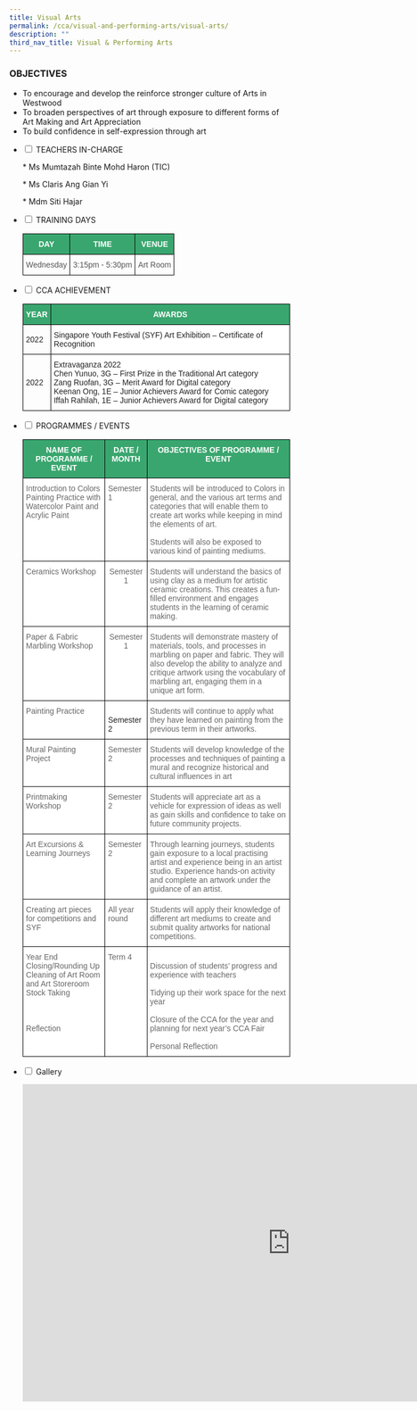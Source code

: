 ```yaml
---
title: Visual Arts
permalink: /cca/visual-and-performing-arts/visual-arts/
description: ""
third_nav_title: Visual & Performing Arts
---
```

### OBJECTIVES

*   To encourage and develop the reinforce stronger culture of Arts in Westwood 
*   To broaden perspectives of art through exposure to different forms of Art Making and Art Appreciation  
*   To build confidence in self-expression through art

 <ul class="jekyllcodex_accordion">

<li><input type="checkbox" id="accordion1">
<label for="accordion1">TEACHERS IN-CHARGE</label><div> 

<p>
*   Ms Mumtazah Binte Mohd Haron (TIC)</p>
<p>*   Ms Claris Ang Gian Yi </p> 
<p>*   Mdm&nbsp;Siti Hajar</p>
</div></li>
    
<li><input type="checkbox" id="accordion2">
<label for="accordion2">TRAINING DAYS</label><div>

 <p>

<style type="text/css">
.tg  {border-collapse:collapse;border-spacing:0;}
.tg td{border-color:black;border-style:solid;border-width:1px;font-family:Arial, sans-serif;font-size:14px;
  overflow:hidden;padding:10px 5px;word-break:normal;}
.tg th{border-color:black;border-style:solid;border-width:1px;font-family:Arial, sans-serif;font-size:14px;
  font-weight:normal;overflow:hidden;padding:10px 5px;word-break:normal;}
.tg .tg-k0s0{background-color:#3AA66F;color:#FFF;font-weight:bold;text-align:center;vertical-align:middle}
.tg .tg-h4ku{color:#565656;text-align:center;vertical-align:middle}
.tg .tg-v4io{color:#565656;text-align:left;vertical-align:middle}
</style>
<table class="tg">
<thead>
  <tr>
    <th class="tg-k0s0"><span style="color:#FFF;background-color:#3AA66F">DAY</span></th>
    <th class="tg-k0s0"><span style="color:#FFF;background-color:#3AA66F">TIME</span></th>
    <th class="tg-k0s0"><span style="color:#FFF;background-color:#3AA66F">VENUE</span><br></th>
  </tr>
</thead>
<tbody>
  <tr>
    <td class="tg-v4io"><span style="color:#565656">Wednesday</span></td>
    <td class="tg-v4io"><span style="color:#565656">3:15pm - 5:30pm</span></td>
    <td class="tg-h4ku"><span style="color:#565656">Art Room</span><br></td>
  </tr>
</tbody>
</table></p>
</div></li>

<li><input type="checkbox" id="accordion3">
<label for="accordion3">CCA ACHIEVEMENT</label><div>
<p>
<style type="text/css">
.tg  {border-collapse:collapse;border-spacing:0;}
.tg td{border-color:black;border-style:solid;border-width:1px;font-family:Arial, sans-serif;font-size:14px;
  overflow:hidden;padding:10px 5px;word-break:normal;}
.tg th{border-color:black;border-style:solid;border-width:1px;font-family:Arial, sans-serif;font-size:14px;
  font-weight:normal;overflow:hidden;padding:10px 5px;word-break:normal;}
.tg .tg-k0s0{background-color:#3AA66F;color:#FFF;font-weight:bold;text-align:center;vertical-align:middle}
.tg .tg-a3j2{background-color:#FFF;color:#222;text-align:center;vertical-align:middle}
.tg .tg-1ppo{background-color:#FFF;color:#222;text-align:left;vertical-align:middle}
</style>
<table class="tg">
<thead>
  <tr>
    <th class="tg-k0s0"><span style="color:#FFF;background-color:#3AA66F">YEAR</span></th>
    <th class="tg-k0s0"><span style="color:#FFF;background-color:#3AA66F">AWARDS</span></th>
  </tr>
</thead>
<tbody>
	<tr>
    <td class="tg-v4io"><span style="color:#222;background-color:#FFF">2022</span></td>
    <td class="tg-1ppo"><span style="color:#222;background-color:#FFF">Singapore Youth Festival (SYF) Art Exhibition – Certificate of Recognition</span></td>
  </tr>
  <tr>
    <td class="tg-v4io"><span style="color:#222;background-color:#FFF">2022</span></td>
    <td class="tg-1ppo"><span style="color:#222;background-color:#FFF">Extravaganza 2022<br>
Chen Yunuo, 3G – First Prize in the Traditional Art category<br>
Zang Ruofan, 3G – Merit Award for Digital category<br>
Keenan Ong, 1E – Junior Achievers Award for Comic category<br>
Iffah Rahilah, 1E – Junior Achievers Award for Digital category</span></td>
  </tr>
</tbody>
</table></p>
</div></li>

<li><input type="checkbox" id="accordion4">
<label for="accordion4">PROGRAMMES / EVENTS</label><div>
<p>

<style type="text/css">
.tg  {border-collapse:collapse;border-spacing:0;}
.tg td{border-color:black;border-style:solid;border-width:1px;font-family:Arial, sans-serif;font-size:14px;
  overflow:hidden;padding:10px 5px;word-break:normal;}
.tg th{border-color:black;border-style:solid;border-width:1px;font-family:Arial, sans-serif;font-size:14px;
  font-weight:normal;overflow:hidden;padding:10px 5px;word-break:normal;}
.tg .tg-0y1c{background-color:#3AA66F;color:#FFF;font-weight:bold;text-align:center;vertical-align:top}
.tg .tg-cmm0{background-color:#FFF;color:#666;text-align:left;vertical-align:top}
.tg .tg-zqva{background-color:#FFF;color:#666;text-align:center;vertical-align:top}
.tg .tg-tsok{background-color:#FFF;color:#222;text-align:left;vertical-align:top}
.tg .tg-lygy{background-color:#FFF;color:#222;text-align:center;vertical-align:top}
</style>
<table class="tg">
<thead>
  <tr>
    <th class="tg-0y1c">NAME OF PROGRAMME / EVENT</th>
    <th class="tg-0y1c">DATE / MONTH</th>
    <th class="tg-0y1c">OBJECTIVES OF PROGRAMME / EVENT</th>
  </tr>
</thead>
<tbody>
  <tr>
    <td class="tg-cmm0">Introduction to Colors <br>Painting Practice with Watercolor Paint and Acrylic Paint<br></td>
    <td class="tg-cmm0"><span style="color:#666">Semester 1</span><br></td>
    <td class="tg-cmm0">Students will be introduced to Colors in general, and the various art terms and categories that will enable them to create art works while keeping in mind the elements of art.<br><br>Students will also be exposed to various kind of painting mediums.</td>
  </tr>
  <tr>
    <td class="tg-cmm0">Ceramics Workshop</td>
    <td class="tg-zqva">Semester 1 </td>
    <td class="tg-cmm0"><span style="color:#666">Students will understand the basics of using clay as a medium for artistic ceramic creations.  This creates a fun-filled environment and engages students in the learning of ceramic making. </span><br></td>
  </tr>
	<tr>
    <td class="tg-cmm0">Paper &amp; Fabric Marbling Workshop </td>
    <td class="tg-zqva">Semester 1 </td>
    <td class="tg-cmm0"><span style="color:#666">Students will demonstrate mastery of materials, tools, and processes in marbling on paper and fabric. They will also develop the ability to analyze and critique artwork using the vocabulary of marbling art, engaging them in a unique art form.</span><br></td>
  </tr>
  <tr>
    <td class="tg-cmm0">Painting Practice<br></td>
    <td class="tg-tsok"><br>Semester 2</td>
    <td class="tg-cmm0">Students will continue to apply what they have learned on painting from the previous term in their artworks. <br></td>
  </tr>
  <tr>
    <td class="tg-cmm0">Mural Painting Project<span style="color:#222;background-color:#FFF"> </span></td>
    <td class="tg-cmm0">Semester 2 </td>
    <td class="tg-cmm0"><span style="color:#666">Students will develop knowledge of the processes and techniques of painting a mural and recognize historical and cultural influences in art</span><br></td>
  </tr>
  <tr>
    <td class="tg-cmm0">Printmaking Workshop</td>
    <td class="tg-cmm0">Semester 2 </td>
    <td class="tg-cmm0">Students will appreciate art as a vehicle for expression of ideas as well as gain skills and confidence to take on future community projects.  </td>
  </tr>
	<tr>
    <td class="tg-cmm0">Art Excursions &amp; Learning Journeys</td>
    <td class="tg-cmm0">Semester 2 </td>
    <td class="tg-cmm0">Through learning journeys, students gain exposure to a local practising artist and experience being in an artist studio.
Experience hands-on activity and complete an artwork under the guidance of an artist.</td>
  </tr>
  <tr>
    <td class="tg-cmm0">Creating art pieces for competitions and SYF<span style="color:#222;background-color:#FFF"> </span></td>
    <td class="tg-cmm0">All year round </td>
    <td class="tg-cmm0">Students will apply their knowledge of different art mediums to create and submit quality artworks for national competitions. </td>
  </tr>
  <tr>
    <td class="tg-cmm0">Year End Closing/Rounding Up<br>Cleaning of Art Room and Art Storeroom<br>Stock Taking<br><br><br><br>Reflection</td>
    <td class="tg-cmm0"><span style="color:#666">Term 4</span><br></td>
    <td class="tg-cmm0"><br>Discussion of students’ progress and experience with teachers<br><br>Tidying up their work space for the next year<br><br>Closure of the CCA for the year and planning for next year’s CCA Fair<br><br>Personal Reflection</td>
  </tr>
</tbody>
</table></p>
</div></li>

<li><input type="checkbox" id="accordion5">
<label for="accordion5">Gallery</label><div>
<p>
<iframe src="https://docs.google.com/presentation/d/e/2PACX-1vSeZFU1caHeo-t5MGcHe7a9WYUugoQO6S1eq9uytN6mAXCU91Un-oneyM1diBBV0CslDGbcz3yn-Old/embed?start=true&amp;loop=true&amp;delayms=3000" frameborder="0" width="960" height="569" allowfullscreen="true"></iframe>
</p>
</div></li>

</ul>